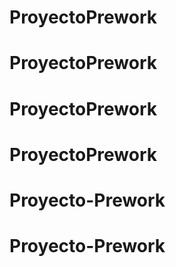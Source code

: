 # ProyectoPrework
# ProyectoPrework
# ProyectoPrework
# ProyectoPrework
# Proyecto-Prework
# Proyecto-Prework
